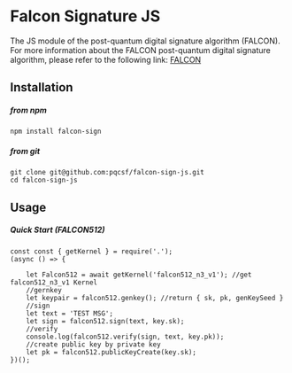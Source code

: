 Falcon Signature JS
===
The JS module of the post-quantum digital signature algorithm (FALCON).
For more information about the FALCON post-quantum digital signature algorithm, please refer to the following link: [FALCON](https://falcon-sign.info/)


Installation
---

##### from npm

	npm install falcon-sign

##### from git

	git clone git@github.com:pqcsf/falcon-sign-js.git
	cd falcon-sign-js

Usage
---

##### Quick Start (FALCON512)

	const const { getKernel } = require('.');
	(async () => {

	    let Falcon512 = await getKernel('falcon512_n3_v1'); //get falcon512_n3_v1 Kernel
	    //gernkey
	    let keypair = falcon512.genkey(); //return { sk, pk, genKeySeed }
	    //sign
	    let text = 'TEST MSG';
	    let sign = falcon512.sign(text, key.sk);
	    //verify
	    console.log(falcon512.verify(sign, text, key.pk));
	    //create public key by private key
	    let pk = falcon512.publicKeyCreate(key.sk);
	})();








